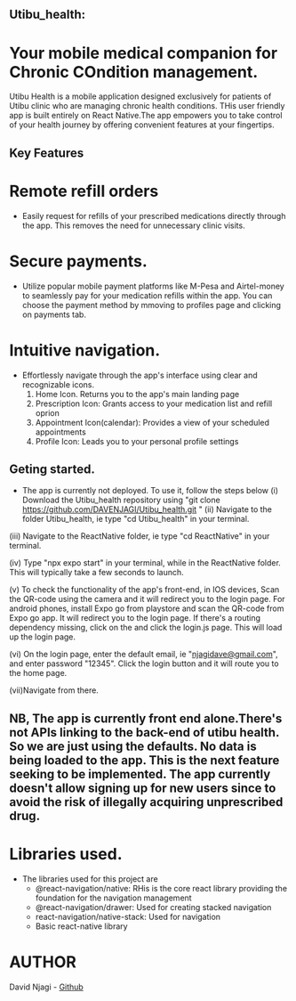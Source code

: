 ## Utibu_health:
# Your mobile medical companion for Chronic COndition management.

Utibu Health is a mobile application designed exclusively for patients of Utibu clinic who are managing chronic health conditions. THis user friendly app  is built entirely on React Native.The app empowers you to take control of your health journey by offering convenient features at your fingertips. 

## Key Features
 #  Remote refill orders
* Easily request for refills of your prescribed medications directly through the app. This removes the need for unnecessary clinic visits.

 # Secure payments.
* Utilize popular mobile payment platforms like M-Pesa and Airtel-money to seamlessly pay for your medication refills within the app. You can choose the payment method by mmoving to profiles page and clicking on payments tab.

 # Intuitive navigation.
* Effortlessly navigate through the app's interface using clear and recognizable icons.
    1. Home Icon. Returns you to the app's main landing page
    2. Prescription Icon: Grants access to your medication list and refill oprion
    3. Appointment Icon(calendar): Provides a view of your scheduled appointments 
    4. Profile Icon: Leads you to your personal profile settings

## Geting started.
* The app is currently not deployed. 
To use it, follow the steps below
(i) Download the Utibu_health repository using "git clone https://github.com/DAVENJAGI/Utibu_health.git
"
(ii) Navigate to the folder Utibu_health, ie type "cd Utibu_health" in your terminal.

(iii) Navigate to the ReactNative folder, ie type "cd ReactNative" in your terminal.

(iv) Type "npx expo start" in your terminal, while in the ReactNative folder. This will typically take a few seconds to launch.

(v) To check the functionality of the app's front-end, in IOS devices, Scan the QR-code using the camera and it will redirect you to the login page. For android phones, install Expo go from playstore and scan the QR-code from Expo go app. It will redirect you to the login page. If there's a routing dependency missing, click on the  and click the login.js page. This will load up the login page.

(vi) On the login page, enter the default email, ie "njagidave@gmail.com", and enter password "12345". Click the login button and it will route you to the home page.

(vii)Navigate from there.

## NB, The app is currently front end alone.There's not APIs linking to the back-end of utibu health. So we are just using the defaults. No data is being loaded to the app. This is the next feature seeking to be implemented. The app currently doesn't allow signing up for new users since to avoid the risk of illegally acquiring unprescribed drug.

# Libraries used.
* The libraries used for this project are
    * @react-navigation/native: RHis is the core react library providing the foundation for the navigation management
    * @react-navigation/drawer: Used for creating stacked navigation
    * react-navigation/native-stack: Used for navigation
    * Basic react-native library


# AUTHOR
David Njagi - [Github](https://github.com/DAVENJAGI)

